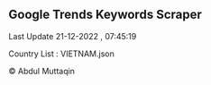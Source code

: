 

## Google Trends Keywords Scraper 
 
Last Update 21-12-2022 , 07:45:19

Country List :
VIETNAM.json



© Abdul Muttaqin 
